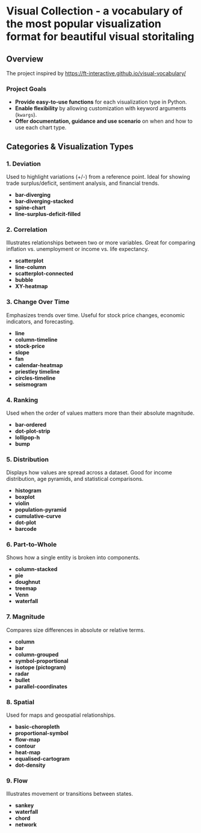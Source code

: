 # Visual Collection - a vocabulary of the most popular visualization format for beautiful visual storitaling

## Overview

The project inspired by https://ft-interactive.github.io/visual-vocabulary/

### Project Goals
- **Provide easy-to-use functions** for each visualization type in Python.
- **Enable flexibility** by allowing customization with keyword arguments (`kwargs`).
- **Offer documentation, guidance and use scenario** on when and how to use each chart type.

## Categories & Visualization Types
### 1. **Deviation**
Used to highlight variations (+/-) from a reference point. Ideal for showing trade surplus/deficit, sentiment analysis, and financial trends.
- **bar-diverging**
- **bar-diverging-stacked**
- **spine-chart**
- **line-surplus-deficit-filled**

### 2. **Correlation**
Illustrates relationships between two or more variables. Great for comparing inflation vs. unemployment or income vs. life expectancy.
- **scatterplot**
- **line-column**
- **scatterplot-connected**
- **bubble**
- **XY-heatmap**

### 3. **Change Over Time**
Emphasizes trends over time. Useful for stock price changes, economic indicators, and forecasting.
- **line**
- **column-timeline**
- **stock-price**
- **slope**
- **fan**
- **calendar-heatmap**
- **priestley timeline**
- **circles-timeline**
- **seismogram**

### 4. **Ranking**
Used when the order of values matters more than their absolute magnitude.
- **bar-ordered**
- **dot-plot-strip**
- **lollipop-h**
- **bump**

### 5. **Distribution**
Displays how values are spread across a dataset. Good for income distribution, age pyramids, and statistical comparisons.
- **histogram**
- **boxplot**
- **violin**
- **population-pyramid**
- **cumulative-curve**
- **dot-plot**
- **barcode**

### 6. **Part-to-Whole**
Shows how a single entity is broken into components.
- **column-stacked**
- **pie**
- **doughnut**
- **treemap**
- **Venn**
- **waterfall**

### 7. **Magnitude**
Compares size differences in absolute or relative terms.
- **column**
- **bar**
- **column-grouped**
- **symbol-proportional**
- **isotope (pictogram)**
- **radar**
- **bullet**
- **parallel-coordinates**

### 8. **Spatial**
Used for maps and geospatial relationships.
- **basic-choropleth**
- **proportional-symbol**
- **flow-map**
- **contour**
- **heat-map**
- **equalised-cartogram**
- **dot-density**

### 9. **Flow**
Illustrates movement or transitions between states.
- **sankey**
- **waterfall**
- **chord**
- **network**
